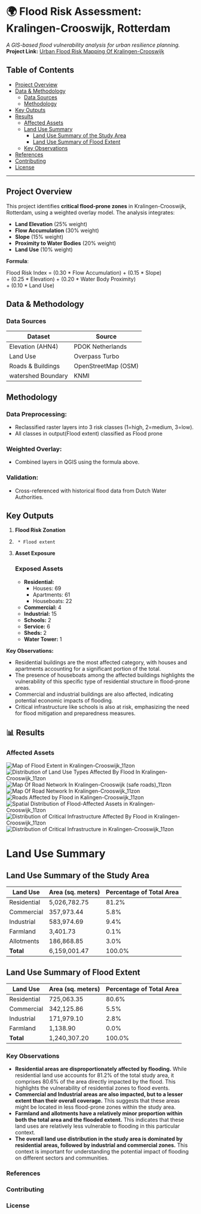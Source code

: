 
# 🌍 Flood Risk Assessment: Kralingen-Crooswijk, Rotterdam  
*A GIS-based flood vulnerability analysis for urban resilience planning.*  
**Project Link:** [Urban Flood Risk Mapping Of Kralingen-Crooswijk](https://paulkelvin.github.io/Urban-Flood-Risk-Mapping_Kralingen-Crooswijk/)

## Table of Contents

* [Project Overview](#project-overview)
* [Data & Methodology](#data--methodology)
    * [Data Sources](#data-sources)
    * [Methodology](#methodology)
* [Key Outputs](#key-outputs)
* [Results](#results)
    * [Affected Assets](#affected-assets)
    * [Land Use Summary](#land-use-summary)
        * [Land Use Summary of the Study Area](#land-use-summary-of-the-study-area)
        * [Land Use Summary of Flood Extent](#land-use-summary-of-flood-extent)
    * [Key Observations](#key-observations)
* [References](#references) 
* [Contributing](#contributing)
* [License](#license)

---

## Project Overview  
This project identifies **critical flood-prone zones** in Kralingen-Crooswijk, Rotterdam, using a weighted overlay model. The analysis integrates:  
- **Land Elevation** (25% weight)  
- **Flow Accumulation** (30% weight)  
- **Slope** (15% weight)  
- **Proximity to Water Bodies** (20% weight)  
- **Land Use** (10% weight)  

**Formula**:  

Flood Risk Index = (0.30 * Flow Accumulation) + (0.15 * Slope)  
                + (0.25 * Elevation) + (0.20 * Water Body Proximity)  
                + (0.10 * Land Use)  
## Data & Methodology

### Data Sources

| Dataset              | Source              |
|----------------------|----------------------|
| Elevation (AHN4)     | PDOK Netherlands    |
| Land Use            | Overpass Turbo    |
| Roads & Buildings    | OpenStreetMap (OSM) |
| watershed Boundary    |       KNMI         |

## Methodology

### Data Preprocessing:

* Reclassified raster layers into 3 risk classes (1=high, 2=medium, 3=low).
* All classes in output(Flood extent) classified as Flood prone

### Weighted Overlay:

* Combined layers in QGIS using the formula above.

### Validation:

* Cross-referenced with historical flood data from Dutch Water Authorities.

## Key Outputs

1.  **Flood Risk Zonation**
2.      * Flood extent

3.  **Asset Exposure**
       ### Exposed Assets
      
      * **Residential:**
          * Houses: 69
          * Apartments: 61
          * Houseboats: 22 
      * **Commercial:** 4
      * **Industrial:** 15
      * **Schools:** 2
      * **Service:** 6
      * **Sheds:** 2
      * **Water Tower:** 1

**Key Observations:**
* Residential buildings are the most affected category, with houses and apartments accounting for a significant portion of the total.
* The presence of houseboats among the affected buildings highlights the vulnerability of this specific type of residential structure in flood-prone areas.
* Commercial and industrial buildings are also affected, indicating potential economic impacts of flooding.
* Critical infrastructure like schools is also at risk, emphasizing the need for flood mitigation and preparedness measures.

## 📊 Results

### Affected Assets
![Map of Flood Extent in Kralingen-Crooswijk_11zon](https://github.com/user-attachments/assets/a4ab0c5c-4df0-4b13-b9fe-7ebb6386bd24)
![Distribution of Land Use Types Affected By Flood In Kralingen-Crooswijk_11zon](https://github.com/user-attachments/assets/7f4900a8-d01e-4ce2-980c-02f986ad8cf6)
![Map Of Road Network In Kralingen-Crooswijk (safe roads)_11zon](https://github.com/user-attachments/assets/87eef787-4164-46b3-9e0b-448ced4a43f1)
![Map Of Road Network In Kralingen-Crooswijk_11zon](https://github.com/user-attachments/assets/5cfef5eb-81be-4d6e-a354-9bc30c102a1d)
![Roads Affected by Flood in Kalingen-Crooswijk_11zon](https://github.com/user-attachments/assets/76fd57a1-069e-48fd-854b-95b3d6e7e42e)
![Spatial Distribution of Flood-Affected Assets in Kralingen-Crooswijk_11zon](https://github.com/user-attachments/assets/31e918a3-4765-4d85-a42c-2388625131d9)
![Distribution of Critical Infrastructure Affected By Flood in Kralingen-Crooswijk_11zon](https://github.com/user-attachments/assets/ae52cf1b-761f-4b32-8b3a-51554f902007)
![Distribution of Critical Infrastructure in Kralingen-Crooswijk_11zon](https://github.com/user-attachments/assets/4646c431-60dd-4dfc-90f6-3a5210d49eaa)

# Land Use Summary
## Land Use Summary of the Study Area

| Land Use   | Area (sq. meters) | Percentage of Total Area |
|------------|------------------|-------------------------|
| Residential | 5,026,782.75     | 81.2%                  | 
| Commercial  | 357,973.44      | 5.8%                  |
| Industrial  | 583,974.69      | 9.4%                  |
| Farmland   | 3,401.73        | 0.1%                  |
| Allotments  | 186,868.85      | 3.0%                  | 
| **Total**    | 6,159,001.47     | 100.0%                 |


## Land Use Summary of Flood Extent

| Land Use   | Area (sq. meters) | Percentage of Total Area |
|------------|------------------|-------------------------|
| Residential | 725,063.35     | 80.6%                  | 
| Commercial  | 342,125.86      | 5.5%                  |
| Industrial  | 171,979.10      | 2.8%                  |
| Farmland   | 1,138.90        | 0.0%                  |
| **Total**    | 1,240,307.20     | 100.0%                 |


### Key Observations 

* **Residential areas are disproportionately affected by flooding.** While residential land use accounts for 81.2% of the total study area, it comprises 80.6% of the area directly impacted by the flood. This highlights the vulnerability of residential zones to flood events.
* **Commercial and Industrial areas are also impacted, but to a lesser extent than their overall coverage.** This suggests that these areas might be located in less flood-prone zones within the study area.
* **Farmland and allotments have a relatively minor proportion within both the total area and the flooded extent.** This indicates that these land uses are relatively less vulnerable to flooding in this particular context.
* **The overall land use distribution in the study area is dominated by residential areas, followed by industrial and commercial zones.** This context is important for understanding the potential impact of flooding on different sectors and communities.

### References
### Contributing
### License
